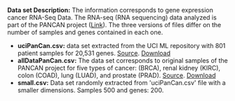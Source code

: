 **Data set Description:**
The information corresponds to gene expression cancer RNA-Seq Data.  The RNA-seq (RNA sequencing) data analyzed is part of the PANCAN project ([Link](https://dcc.icgc.org/pcawg#:~:text=The%20Pan-Cancer%20Analysis%20of,the%20International%20Cancer%20Genome%20Consortium.)).  The three versions of files differ on the number of samples and genes contained in each one.
- **uciPanCan.csv:** data set extracted from the UCI ML repository with 801 patient samples for 20,531 genes. [Source](https://archive.ics.uci.edu/ml/datasets/gene+expression+cancer+RNA-Seq). [Download](https://drive.google.com/file/d/1uhYnZ5VDb3N0EVRE7zQtJXuHtnWqUmf6/view?usp=sharing)
- **allDataPanCan.csv:** The data set corresponds to original samples of the PANCAN project for five types of cancer: (BRCA), renal kidney (KIRC), colon (COAD), lung (LUAD), and prostate (PRAD). [Source](https://www.synapse.org/#!Synapse:syn4301332).  [Download](https://drive.google.com/file/d/1fIidQSDaFSmJ8MGhT18jo6vowfSPGIzG/view?usp=sharing)
- **small.csv:** Data set randomly extracted from 'uciPanCan.csv' file with a smaller dimensions. Samples 500 and genes: 200.
